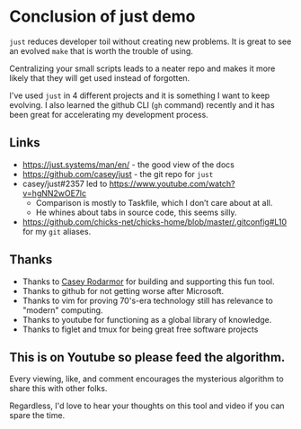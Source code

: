 # Conclusion of just demo

`just` reduces developer toil without creating new problems.
It is great to see an evolved `make` that is worth the trouble of using.

Centralizing your small scripts leads to a neater repo and makes it
more likely that they will get used instead of forgotten.

I've used `just` in 4 different projects and it is something I want to keep evolving.
I also learned the github CLI (`gh` command) recently and it has been great
for accelerating my development process.

## Links

* https://just.systems/man/en/ - the good view of the docs
* https://github.com/casey/just - the git repo for `just`
* casey/just#2357 led to https://www.youtube.com/watch?v=hgNN2wOE7lc
  * Comparison is mostly to Taskfile, which I don’t care about at all.
  * He whines about tabs in source code, this seems silly.
* https://github.com/chicks-net/chicks-home/blob/master/.gitconfig#L10 for my `git` aliases.

## Thanks

* Thanks to [Casey Rodarmor](https://github.com/casey) for building and supporting this fun tool.
* Thanks to github for not getting worse after Microsoft.
* Thanks to vim for proving 70's-era technology still has relevance to "modern" computing.
* Thanks to youtube for functioning as a global library of knowledge.
* Thanks to figlet and tmux for being great free software projects

## This is on Youtube so please feed the algorithm.

Every viewing, like, and comment encourages the mysterious algorithm to share this with other folks.

Regardless, I'd love to hear your thoughts on this tool and video if you can spare the time.
